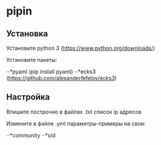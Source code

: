 # pipin

## Установка

Установите python 3 (https://www.python.org/downloads/)

Установите пакеты:

⋅⋅*pyaml (pip install pyaml)
⋅⋅*ecks3 (https://github.com/alexanderfefelov/ecks3)

## Настройка

Впишите построчно в файлах .txt список ip адресов

Измените в файле .yml параметры-примеры на свои:

⋅⋅*community
⋅⋅*oid
